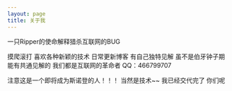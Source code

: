```yaml
---
layout: page
title: 关于我
---
```


一只Ripper的使命解释猎杀互联网的BUG
<p>
摸爬滚打 喜欢各种新颖的技术
日常更新博客 有自己独特见解
虽不是伯牙钟子期
能有共通见解的  我们都是互联网的革命者
 QQ：466799707
<p>
注意这是一个即将成为斯诺登的人！！！
当然是技术~~
我已经交代完了 你们呢


  
